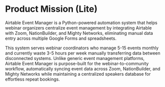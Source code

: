 # Product Mission (Lite)

Airtable Event Manager is a Python-powered automation system that helps webinar organizers centralize event management by integrating Airtable with Zoom, NationBuilder, and Mighty Networks, eliminating manual data entry across multiple Google Forms and spreadsheets.

This system serves webinar coordinators who manage 5-15 events monthly and currently waste 3-5 hours per week manually transferring data between disconnected systems. Unlike generic event management platforms, Airtable Event Manager is purpose-built for the webinar-to-community workflow, automatically syncing event data across Zoom, NationBuilder, and Mighty Networks while maintaining a centralized speakers database for effortless repeat bookings.